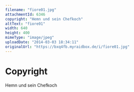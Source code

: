 ```yaml
---
filename: "fiore01.jpg"
attachmentId: 6346
copyright: "Hemn und sein Chefkoch"
altText: "fiore01"
width: 640
height: 400
mimeType: "image/jpeg"
uploadDate: "2014-03-03 18:34:11"
originalUrl: "https://bxq4fb.myraidbox.de/i/fiore01.jpg"
---
```


# Copyright

Hemn und sein Chefkoch
